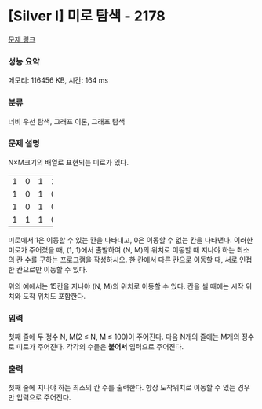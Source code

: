 # [Silver I] 미로 탐색 - 2178 

[문제 링크](https://www.acmicpc.net/problem/2178) 

### 성능 요약

메모리: 116456 KB, 시간: 164 ms

### 분류

너비 우선 탐색, 그래프 이론, 그래프 탐색

### 문제 설명

<p>N×M크기의 배열로 표현되는 미로가 있다.</p>

<table class="table table-bordered" style="width:18%">
	<tbody>
		<tr>
			<td style="width:3%">1</td>
			<td style="width:3%">0</td>
			<td style="width:3%">1</td>
			<td style="width:3%">1</td>
			<td style="width:3%">1</td>
			<td style="width:3%">1</td>
		</tr>
		<tr>
			<td>1</td>
			<td>0</td>
			<td>1</td>
			<td>0</td>
			<td>1</td>
			<td>0</td>
		</tr>
		<tr>
			<td>1</td>
			<td>0</td>
			<td>1</td>
			<td>0</td>
			<td>1</td>
			<td>1</td>
		</tr>
		<tr>
			<td>1</td>
			<td>1</td>
			<td>1</td>
			<td>0</td>
			<td>1</td>
			<td>1</td>
		</tr>
	</tbody>
</table>

<p>미로에서 1은 이동할 수 있는 칸을 나타내고, 0은 이동할 수 없는 칸을 나타낸다. 이러한 미로가 주어졌을 때, (1, 1)에서 출발하여 (N, M)의 위치로 이동할 때 지나야 하는 최소의 칸 수를 구하는 프로그램을 작성하시오. 한 칸에서 다른 칸으로 이동할 때, 서로 인접한 칸으로만 이동할 수 있다.</p>

<p>위의 예에서는 15칸을 지나야 (N, M)의 위치로 이동할 수 있다. 칸을 셀 때에는 시작 위치와 도착 위치도 포함한다.</p>

### 입력 

 <p>첫째 줄에 두 정수 N, M(2 ≤ N, M ≤ 100)이 주어진다. 다음 N개의 줄에는 M개의 정수로 미로가 주어진다. 각각의 수들은 <strong>붙어서</strong> 입력으로 주어진다.</p>

### 출력 

 <p>첫째 줄에 지나야 하는 최소의 칸 수를 출력한다. 항상 도착위치로 이동할 수 있는 경우만 입력으로 주어진다.</p>

